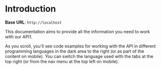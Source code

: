 # Introduction

<aside>
    <strong>Base URL</strong>: <code>http://localhost</code>
</aside>

This documentation aims to provide all the information you need to work with our API1.

<aside>As you scroll, you'll see code examples for working with the API in different programming languages in the dark area to the right (or as part of the content on mobile).
You can switch the language used with the tabs at the top right (or from the nav menu at the top left on mobile).</aside>

